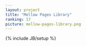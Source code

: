 ```yaml
---
layout: project
title: "Mellow Pages Library"
ranking: 17
picture: mellow-pages-library.png
---
```

{% include JB/setup %}

